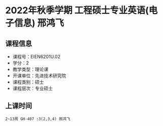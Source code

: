 # 2022年秋季学期 工程硕士专业英语(电子信息) 邢鸿飞






## 课程信息

- 课程号：EIEN6201U.02
- 学分：2
- 教学类型：理论课
- 开课单位：先进技术研究院
- 课程类别：硕士
- 课程层次：专业硕士

## 上课时间

```
2~13周 GH-407 :3(2,3,4) 邢鸿飞
```

